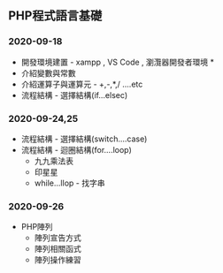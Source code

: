 ## PHP程式語言基礎

### 2020-09-18
 * 開發環境建置 - xampp , VS Code , 瀏灠器開發者環境 * 
 * 介紹變數與常數
 * 介紹運算子與運算元 - +,-,*,/ ....etc
 * 流程結構 - 選擇結構(if...elsec)

### 2020-09-24,25
 * 流程結構 - 選擇結構(switch....case)
 * 流程結構 - 迴圈結構(for....loop)
   * 九九乘法表
   * 印星星
   * while...llop - 找字串

### 2020-09-26
 * PHP陣列
   * 陣列宣告方式
   * 陣列相關函式
   * 陣列操作練習